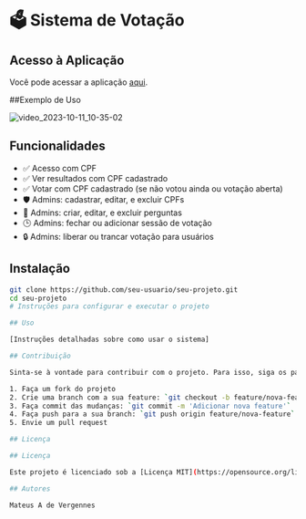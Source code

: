 # 🗳️ Sistema de Votação

## Acesso à Aplicação

Você pode acessar a aplicação [aqui](https://votos-funcionarios-s.vercel.app/).

##Exemplo de Uso

![video_2023-10-11_10-35-02](https://github.com/MateusVergennes/votos-funcionarios/assets/43749785/ab4f133d-be57-4b89-8937-808943977265)


## Funcionalidades

- ✅ Acesso com CPF
- ✅ Ver resultados com CPF cadastrado
- ✅ Votar com CPF cadastrado (se não votou ainda ou votação aberta)
- 🛡️ Admins: cadastrar, editar, e excluir CPFs
- 📝 Admins: criar, editar, e excluir perguntas
- 🕒 Admins: fechar ou adicionar sessão de votação
- 🔒 Admins: liberar ou trancar votação para usuários 


## Instalação

```bash
git clone https://github.com/seu-usuario/seu-projeto.git
cd seu-projeto
# Instruções para configurar e executar o projeto

## Uso

[Instruções detalhadas sobre como usar o sistema]

## Contribuição

Sinta-se à vontade para contribuir com o projeto. Para isso, siga os passos:

1. Faça um fork do projeto
2. Crie uma branch com a sua feature: `git checkout -b feature/nova-feature`
3. Faça commit das mudanças: `git commit -m 'Adicionar nova feature'`
4. Faça push para a sua branch: `git push origin feature/nova-feature`
5. Envie um pull request

## Licença

## Licença

Este projeto é licenciado sob a [Licença MIT](https://opensource.org/licenses/MIT) - consulte o arquivo [LICENSE](LICENSE) para obter mais detalhes.

## Autores

Mateus A de Vergennes
